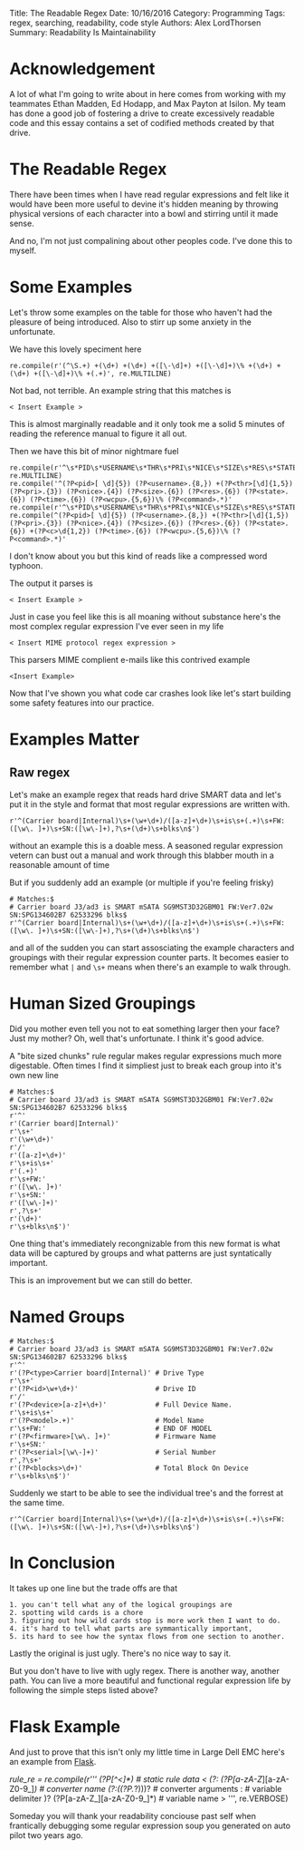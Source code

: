 Title: The Readable Regex
Date: 10/16/2016
Category: Programming
Tags: regex, searching, readability, code style
Authors: Alex LordThorsen
Summary: Readability Is Maintainability

# Acknowledgement

A lot of what I'm going to write about in here comes from working with my
teammates Ethan Madden, Ed Hodapp, and Max Payton at Isilon. My team has done
a good job of fostering a drive to create excessively readable code and this
essay contains a set of codified methods created by that drive.

# The Readable Regex

There have been times when I have read regular expressions and felt like it
would have been more useful to devine it's hidden meaning by throwing physical
versions of each character into a bowl and stirring until it made sense.

And no, I'm not just compalining about other peoples code. I've done this to
myself. 

# Some Examples

Let's throw some examples on the table for those who haven't had the pleasure
of being introduced. Also to stirr up some anxiety in the unfortunate.

We have this lovely speciment here

    re.compile(r'(^\S.+) +(\d+) +(\d+) +([\-\d]+) +([\-\d]+)\% +(\d+) +(\d+) +([\-\d]+)\% +(.+)', re.MULTILINE)

Not bad, not terrible. An example string that this matches is

    < Insert Example >

This is almost marginally readable and it only took me a solid 5 minutes of
reading the reference manual to figure it all out.

Then we have this bit of minor nightmare fuel

    re.compile(r'^\s*PID\s*USERNAME\s*THR\s*PRI\s*NICE\s*SIZE\s*RES\s*STATE\s*TIME\s*WCPU\s*COMMAND\s*$', re.MULTILINE)
    re.compile('^(?P<pid>[ \d]{5}) (?P<username>.{8,}) +(?P<thr>[\d]{1,5}) (?P<pri>.{3}) (?P<nice>.{4}) (?P<size>.{6}) (?P<res>.{6}) (?P<state>.{6}) (?P<time>.{6}) (?P<wcpu>.{5,6})\% (?P<command>.*)'
    re.compile(r'^\s*PID\s*USERNAME\s*THR\s*PRI\s*NICE\s*SIZE\s*RES\s*STATE\s*C\s*TIME\s*WCPU\s*COMMAND\s*$'
    re.compile(^(?P<pid>[ \d]{5}) (?P<username>.{8,}) +(?P<thr>[\d]{1,5}) (?P<pri>.{3}) (?P<nice>.{4}) (?P<size>.{6}) (?P<res>.{6}) (?P<state>.{6}) +(?P<c>\d{1,2}) (?P<time>.{6}) (?P<wcpu>.{5,6})\% (?P<command>.*)'

I don't know about you but this kind of reads like a compressed word typhoon.

The output it parses is

    < Insert Example >

Just in case you feel like this is all moaning without substance here's the
most complex regular expression I've ever seen in my life

    < Insert MIME protocol regex expression >

This parsers MIME complient e-mails like this contrived example

    <Insert Example>

Now that I've shown you what code car crashes look like let's start building
some safety features into our practice.

# Examples Matter

## Raw regex

Let's make an example regex that reads hard drive SMART data and let's put it
in the style and format that most regular expressions are written with.

    r'^(Carrier board|Internal)\s+(\w+\d+)/([a-z]+\d+)\s+is\s+(.+)\s+FW:([\w\. ]+)\s+SN:([\w\-]+),?\s+(\d+)\s+blks\n$')

without an example this is a doable mess. A seasoned regular expression vetern
can bust out a manual and work through this blabber mouth in a reasonable
amount of time

But if you suddenly add an example (or multiple if you're feeling frisky)

    # Matches:$
    # Carrier board J3/ad3 is SMART mSATA SG9MST3D32GBM01 FW:Ver7.02w SN:SPG134602B7 62533296 blks$
    r'^(Carrier board|Internal)\s+(\w+\d+)/([a-z]+\d+)\s+is\s+(.+)\s+FW:([\w\. ]+)\s+SN:([\w\-]+),?\s+(\d+)\s+blks\n$')

and all of the sudden you can start assosciating the example characters and
groupings with their regular expression counter parts. It becomes easier to
remember what `|` and `\s+` means when there's an example to walk through.

# Human Sized Groupings

Did you mother even tell you not to eat something larger then your face? Just
my mother? Oh, well that's unfortunate. I think it's good advice.

A "bite sized chunks" rule regular makes regular expressions much more
digestable. Often times I find it simpliest just to break each group into it's
own new line


    # Matches:$
    # Carrier board J3/ad3 is SMART mSATA SG9MST3D32GBM01 FW:Ver7.02w SN:SPG134602B7 62533296 blks$
    r'^'
    r'(Carrier board|Internal)'
    r'\s+'
    r'(\w+\d+)'
    r'/'
    r'([a-z]+\d+)'
    r'\s+is\s+'
    r'(.+)'
    r'\s+FW:'
    r'([\w\. ]+)'
    r'\s+SN:'
    r'([\w\-]+)'
    r',?\s+'
    r'(\d+)'
    r'\s+blks\n$')'

One thing that's immediately recongnizable from this new format is what data
will be captured by groups and what patterns are just syntatically important.

This is an improvement but we can still do better.


# Named Groups

    # Matches:$
    # Carrier board J3/ad3 is SMART mSATA SG9MST3D32GBM01 FW:Ver7.02w SN:SPG134602B7 62533296 blks$
    r'^'
    r'(?P<type>Carrier board|Internal)' # Drive Type
    r'\s+'
    r'(?P<id>\w+\d+)'                   # Drive ID
    r'/'
    r'(?P<device>[a-z]+\d+)'            # Full Device Name.
    r'\s+is\s+'
    r'(?P<model>.+)'                    # Model Name
    r'\s+FW:'                           # END OF MODEL
    r'(?P<firmware>[\w\. ]+)'           # Firmware Name
    r'\s+SN:'
    r'(?P<serial>[\w\-]+)'              # Serial Number
    r',?\s+'
    r'(?P<blocks>\d+)'                  # Total Block On Device
    r'\s+blks\n$')'

Suddenly we start to be able to see the individual tree's and the forrest
at the same time.

    r'^(Carrier board|Internal)\s+(\w+\d+)/([a-z]+\d+)\s+is\s+(.+)\s+FW:([\w\. ]+)\s+SN:([\w\-]+),?\s+(\d+)\s+blks\n$')


# In Conclusion

It takes up one line but the trade offs are that 

    1. you can't tell what any of the logical groupings are
    2. spotting wild cards is a chore
    3. figuring out how wild cards stop is more work then I want to do.
    4. it's hard to tell what parts are symmantically important,
    5. its hard to see how the syntax flows from one section to another.

Lastly the original is just ugly. There's no nice way to say it. 

But you don't have to live with ugly regex. There is another way, another path.
You can live a more beautiful and functional regular expression life by
following the simple steps listed above?

# Flask Example
And just to prove that this isn't only my little time in Large Dell EMC here's
an example from [Flask](https://github.com/pallets/werkzeug/blob/master/werkzeug/routing.py#L118).

_rule_re = re.compile(r'''
    (?P<static>[^<]*)                           # static rule data
    <
    (?:
        (?P<converter>[a-zA-Z_][a-zA-Z0-9_]*)   # converter name
        (?:\((?P<args>.*?)\))?                  # converter arguments
        \:                                      # variable delimiter
    )?
    (?P<variable>[a-zA-Z_][a-zA-Z0-9_]*)        # variable name
    >
''', re.VERBOSE)

Someday you will thank your readability conciouse past self when frantically
debugging some regular expression soup you generated on auto pilot two years
ago.

